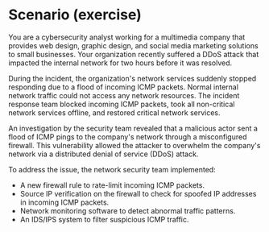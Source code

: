 # Scenario (exercise)

You are a cybersecurity analyst working for a multimedia company that provides web design, graphic design, and social media marketing solutions to small businesses. Your organization recently suffered a DDoS attack that impacted the internal network for two hours before it was resolved.

During the incident, the organization's network services suddenly stopped responding due to a flood of incoming ICMP packets. Normal internal network traffic could not access any network resources. The incident response team blocked incoming ICMP packets, took all non-critical network services offline, and restored critical network services.

An investigation by the security team revealed that a malicious actor sent a flood of ICMP pings to the company's network through a misconfigured firewall. This vulnerability allowed the attacker to overwhelm the company's network via a distributed denial of service (DDoS) attack.

To address the issue, the network security team implemented:
- A new firewall rule to rate-limit incoming ICMP packets.  
- Source IP verification on the firewall to check for spoofed IP addresses in incoming ICMP packets.  
- Network monitoring software to detect abnormal traffic patterns.  
- An IDS/IPS system to filter suspicious ICMP traffic.
